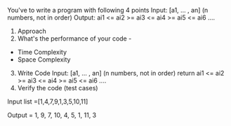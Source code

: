 You've to write a program with following 4 points
Input: [a1, ... , an] (n numbers, not in order) 
Output: ai1 <= ai2 >= ai3 <= ai4 >= ai5 <= ai6 ....
 
1. Approach 
2. What's the performance of your code -
 - Time Complexity
 - Space Complexity
3. Write Code Input: [a1, ... , an] (n numbers, not in order) return ai1 <= ai2 >= ai3 <= ai4 >= ai5 <= ai6 ....
4. Verify the code (test cases) 

Input list =[1,4,7,9,1,3,5,10,11]

Output = 1, 9, 7, 10, 4, 5, 1, 11, 3